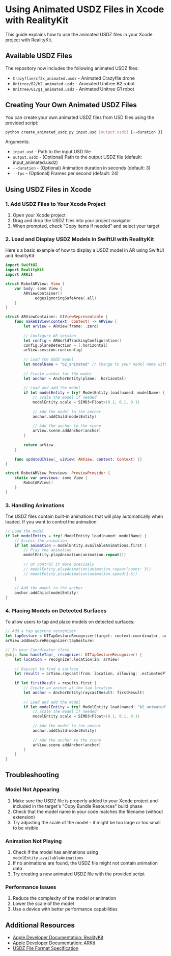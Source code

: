# Using Animated USDZ Files in Xcode with RealityKit

This guide explains how to use the animated USDZ files in your Xcode project with RealityKit.

## Available USDZ Files

The repository now includes the following animated USDZ files:

- `Crazyflie/cf2x_animated.usdz` - Animated Crazyflie drone
- `Unitree/B2/b2_animated.usdz` - Animated Unitree B2 robot
- `Unitree/G1/g1_animated.usdz` - Animated Unitree G1 robot

## Creating Your Own Animated USDZ Files

You can create your own animated USDZ files from USD files using the provided script:

```bash
python create_animated_usdz.py input.usd [output.usdz] [--duration 3] [--fps 24]
```

Arguments:
- `input.usd` - Path to the input USD file
- `output.usdz` - (Optional) Path to the output USDZ file (default: input_animated.usdz)
- `--duration` - (Optional) Animation duration in seconds (default: 3)
- `--fps` - (Optional) Frames per second (default: 24)

## Using USDZ Files in Xcode

### 1. Add USDZ Files to Your Xcode Project

1. Open your Xcode project
2. Drag and drop the USDZ files into your project navigator
3. When prompted, check "Copy items if needed" and select your target

### 2. Load and Display USDZ Models in SwiftUI with RealityKit

Here's a basic example of how to display a USDZ model in AR using SwiftUI and RealityKit:

```swift
import SwiftUI
import RealityKit
import ARKit

struct RobotARView: View {
    var body: some View {
        ARViewContainer()
            .edgesIgnoringSafeArea(.all)
    }
}

struct ARViewContainer: UIViewRepresentable {
    func makeUIView(context: Context) -> ARView {
        let arView = ARView(frame: .zero)
        
        // Configure AR session
        let config = ARWorldTrackingConfiguration()
        config.planeDetection = [.horizontal]
        arView.session.run(config)
        
        // Load the USDZ model
        let modelName = "b2_animated" // Change to your model name without extension
        
        // Create anchor for the model
        let anchor = AnchorEntity(plane: .horizontal)
        
        // Load and add the model
        if let modelEntity = try? ModelEntity.load(named: modelName) {
            // Scale the model if needed
            modelEntity.scale = SIMD3<Float>(0.1, 0.1, 0.1)
            
            // Add the model to the anchor
            anchor.addChild(modelEntity)
            
            // Add the anchor to the scene
            arView.scene.addAnchor(anchor)
        }
        
        return arView
    }
    
    func updateUIView(_ uiView: ARView, context: Context) {}
}

struct RobotARView_Previews: PreviewProvider {
    static var previews: some View {
        RobotARView()
    }
}
```

### 3. Handling Animations

The USDZ files contain built-in animations that will play automatically when loaded. If you want to control the animation:

```swift
// Load the model
if let modelEntity = try? ModelEntity.load(named: modelName) {
    // Access the animation
    if let animation = modelEntity.availableAnimations.first {
        // Play the animation
        modelEntity.playAnimation(animation.repeat())
        
        // Or control it more precisely
        // modelEntity.playAnimation(animation.repeat(count: 3))
        // modelEntity.playAnimation(animation.speed(1.5))
    }
    
    // Add the model to the anchor
    anchor.addChild(modelEntity)
}
```

### 4. Placing Models on Detected Surfaces

To allow users to tap and place models on detected surfaces:

```swift
// Add a tap gesture recognizer
let tapGesture = UITapGestureRecognizer(target: context.coordinator, action: #selector(Coordinator.handleTap))
arView.addGestureRecognizer(tapGesture)

// In your Coordinator class
@objc func handleTap(_ recognizer: UITapGestureRecognizer) {
    let location = recognizer.location(in: arView)
    
    // Raycast to find a surface
    let results = arView.raycast(from: location, allowing: .estimatedPlane, alignment: .horizontal)
    
    if let firstResult = results.first {
        // Create an anchor at the tap location
        let anchor = AnchorEntity(raycastResult: firstResult)
        
        // Load and add the model
        if let modelEntity = try? ModelEntity.load(named: "b2_animated") {
            // Scale the model if needed
            modelEntity.scale = SIMD3<Float>(0.1, 0.1, 0.1)
            
            // Add the model to the anchor
            anchor.addChild(modelEntity)
            
            // Add the anchor to the scene
            arView.scene.addAnchor(anchor)
        }
    }
}
```

## Troubleshooting

### Model Not Appearing

1. Make sure the USDZ file is properly added to your Xcode project and included in the target's "Copy Bundle Resources" build phase
2. Check that the model name in your code matches the filename (without extension)
3. Try adjusting the scale of the model - it might be too large or too small to be visible

### Animation Not Playing

1. Check if the model has animations using `modelEntity.availableAnimations`
2. If no animations are found, the USDZ file might not contain animation data
3. Try creating a new animated USDZ file with the provided script

### Performance Issues

1. Reduce the complexity of the model or animation
2. Lower the scale of the model
3. Use a device with better performance capabilities

## Additional Resources

- [Apple Developer Documentation: RealityKit](https://developer.apple.com/documentation/realitykit)
- [Apple Developer Documentation: ARKit](https://developer.apple.com/documentation/arkit)
- [USDZ File Format Specification](https://graphics.pixar.com/usd/docs/Usdz-File-Format-Specification.html)